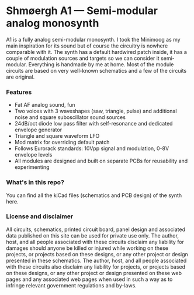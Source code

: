 # Shmøergh A1 — Semi-modular analog monosynth

A1 is a fully analog semi-modular monosynth. I took the Minimoog as my main inspiration for its sound but of course the circuitry is nowhere comparable with it. The synth has a default hardwired patch inside, it has a couple of modulation sources and targets so we can consider it semi-modular. Everything is handmade by me at home. Most of the module circuits are based on very well-known schematics and a few of the circuits are original. 

### Features
- Fat AF analog sound, fun
- Two voices with 3 waveshapes (saw, triangle, pulse) and additional noise and square suboscillator sound sources
- 24dB/oct diode low pass filter with self-resonance and dedicated envelope generator
- Triangle and square waveform LFO
- Mod matrix for overriding default patch
- Follows Eurorack standards: 10Vpp signal and modulation, 0-8V envelope levels
- All modules are designed and built on separate PCBs for reusability and experimenting

### What's in this repo?
You can find all the kiCad files (schematics and PCB design) of the synth here.

### License and disclaimer
All circuits, schematics, printed circuit board, panel design and associated data published on this site can be used for private use only. The author, host, and all people associated with these circuits disclaim any liability for damages should anyone be killed or injured while working on these projects, or projects based on these designs, or any other project or design presented in these schematics. The author, host, and all people associated with these circuits also disclaim any liability for projects, or projects based on these designs, or any other project or design presented on these web pages and any associated web pages when used in such a way as to infringe relevant government regulations and by-laws.
